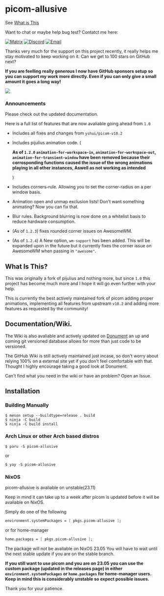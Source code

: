 # picom-allusive
See [What is This](https://github.com/allusive-dev/picom-allusive#what-is-this)

Want to chat or maybe help bug test? Contatct me here:

[![Matrix](https://img.shields.io/badge/MATRIX-012121.svg?style=for-the-badge&logo=Matrix&logoColor=white)](https://matrix.to/#/@allusive_:matrix.org)
[![Discord](https://img.shields.io/badge/DISCORD-5865F2.svg?style=for-the-badge&logo=Discord&logoColor=white)](https://github.com/allusive-dev/allusive-dev#contact-me)
[![Email](https://img.shields.io/badge/EMAIL-160F33.svg?style=for-the-badge&logo=ProtonMail&logoColor=white)](mailto:jasper@allusive.dev)

Thanks very much for the support on this project recently, it really helps me stay motivated to keep working on it.
Can we get to 100 stars on GitHub next?

**If you are feelling really generous I now have GitHub sponsors setup so you can support my work more directly.
Even if you can only give a small amount it goes a long way!**

[![](https://img.shields.io/static/v1?label=Sponsor&message=%E2%9D%A4&logo=GitHub&color=%23fe8e86)](https://github.com/sponsors/allusive-dev)

### Announcements

Please check out the updated documentation.

Here is a full list of features that are now avaliable going ahead from `1.0`

- Includes all fixes and changes from `yshui/picom-v10.2`
- Includes pijulius animation code. (

    **As of `1.2.0` `animation-for-workspace-in`, `animation-for-workspace-out`, `animation-for-transient-window` have been removed because their corrosponding functions caused the issue of the wrong animations playing in all other instances, Aswell as not working as intended**
  
  )
- Includes corners-rule. Allowing you to set the corner-radius on a per window basis.
- Animation open and unmap exclusion lists! Don't want something animating? Now you can fix that.
- Blur rules. Background blurring is now done on a whitelist basis to reduce hardware consumption.
- (As of `1.2.3`) fixes rounded corner issues on AwesomeWM.
- (As of `1.2.4`) A New option, `wm-support` has been added. This will be expanded upon in the future but it currently fixes the corner issue on AwesomeWM when passing in `"awesome"`.

## What Is This?

This was originally a fork of pijulius and nothing more, but since `1.0` this project has become much more and I hope it will go even further with your help. 

This is currently the best actively maintained fork of picom adding proper animations, implementing all features from upstream `v10.2` and adding more features as requested by the community!

## Documentation/Wiki.

The Wiki is also avaliable and actively updated on [Donument](https://donument.com/d/Allusive/picom-allusive/-/documents/) an up and coming git versioned database allows for more than just code to be versioned.

The GitHub Wiki is still actively maintained just incase, so don't worry about relying 100% on a external site yet if you don't feel comfortable with that. Thought I highly encourage taking a good look at Donument.

Can't find what you need in the wiki or have an problem? Open an Issue.

## Installation

### Building Manually
```
$ meson setup --buildtype=release . build
$ ninja -C build
$ ninja -C build install
```

### Arch Linux or other Arch based distros

```
$ paru -S picom-allusive
```
or
```
$ yay -S picom-allusive
```

### NixOS

picom-allusive is avaliable on unstable(23.11)

Keep in mind it can take up to a week after picom is updated before it will be avaliable on NixOS.

Simply do one of the following
``` nix
environment.systemPackages = [ pkgs.picom-allusive ];
```
or for home-manager
``` nix
home.packages = [ pkgs.picom-allusive ];
```

The package will not be avaliable on NixOS 23.05 You will have to wait until the next stable update if you are on the stable branch.

**If you still want to use picom and you are on 23.05 you can use the custom package (updated in the releases page) in either `environment.systemPackages` or `home.packages` for home-manager users. Keep in mind this is considerably unstable so expect possible issues.**

Thank you for your patience.
